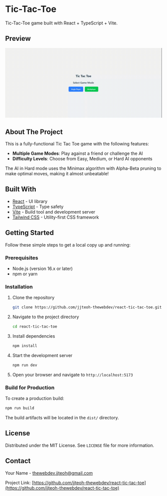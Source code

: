 # Tic-Tac-Toe

Tic-Tac-Toe game built with React + TypeScript + Vite.

## Preview

![Tic Tac Toe Gameplay](tic-tac-toe.gif)


## About The Project

This is a fully-functional Tic Tac Toe game with the following features:

- **Multiple Game Modes**: Play against a friend or challenge the AI
- **Difficulty Levels**: Choose from Easy, Medium, or Hard AI opponents


The AI in Hard mode uses the Minimax algorithm with Alpha-Beta pruning to make optimal moves, making it almost unbeatable!

## Built With

- [React](https://reactjs.org/) - UI library
- [TypeScript](https://www.typescriptlang.org/) - Type safety
- [Vite](https://vitejs.dev/) - Build tool and development server
- [Tailwind CSS](https://tailwindcss.com/) - Utility-first CSS framework

## Getting Started

Follow these simple steps to get a local copy up and running:

### Prerequisites

- Node.js (version 16.x or later)
- npm or yarn

### Installation

1. Clone the repository
   ```sh
   git clone https://github.com/jjteoh-thewebdev/react-tic-tac-toe.git
   ```

2. Navigate to the project directory
   ```sh
   cd react-tic-tac-toe
   ```

3. Install dependencies
   ```sh
   npm install
   ```

4. Start the development server
   ```sh
   npm run dev
   ```

5. Open your browser and navigate to `http://localhost:5173`

### Build for Production

To create a production build:

```sh
npm run build
```

The build artifacts will be located in the `dist/` directory.

## License

Distributed under the MIT License. See `LICENSE` file for more information.

## Contact

Your Name - [thewebdev.jjteoh@gmail.com](mailto:thewebdev.jjteoh@gmail.com)

Project Link: [https://github.com/jjteoh-thewebdev/react-tic-tac-toe](https://github.com/jjteoh-thewebdev/react-tic-tac-toe)
